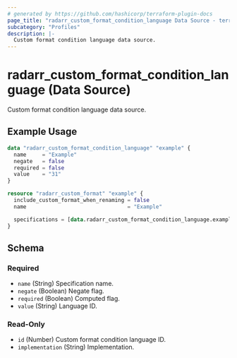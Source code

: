 ```yaml
---
# generated by https://github.com/hashicorp/terraform-plugin-docs
page_title: "radarr_custom_format_condition_language Data Source - terraform-provider-radarr"
subcategory: "Profiles"
description: |-
  Custom format condition language data source.
---
```


# radarr_custom_format_condition_language (Data Source)

<!-- subcategory:Profiles --> Custom format condition language data source.

## Example Usage

```terraform
data "radarr_custom_format_condition_language" "example" {
  name     = "Example"
  negate   = false
  required = false
  value    = "31"
}

resource "radarr_custom_format" "example" {
  include_custom_format_when_renaming = false
  name                                = "Example"

  specifications = [data.radarr_custom_format_condition_language.example]
}
```

<!-- schema generated by tfplugindocs -->
## Schema

### Required

- `name` (String) Specification name.
- `negate` (Boolean) Negate flag.
- `required` (Boolean) Computed flag.
- `value` (String) Language ID.

### Read-Only

- `id` (Number) Custom format condition language ID.
- `implementation` (String) Implementation.


